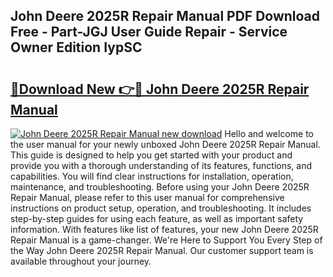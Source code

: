 ## John Deere 2025R Repair Manual PDF Download Free - Part-JGJ User Guide Repair - Service Owner Edition IypSC

# <h2><a href="http://bc9456.oget.top/?id=John+Deere+2025R+Repair+Manual">🔗Download New 👉🔴 John Deere 2025R Repair Manual</a></h2>

[![John Deere 2025R Repair Manual new download](https://i.imgur.com/5g1atiW.png)](http://bc9456.oget.top/?id=John+Deere+2025R+Repair+Manual)
Hello and welcome to the user manual for your newly unboxed John Deere 2025R Repair Manual. This guide is designed to help you get started with your product and provide you with a thorough understanding of its features, functions, and capabilities. You will find clear instructions for installation, operation, maintenance, and troubleshooting. Before using your John Deere 2025R Repair Manual, please refer to this user manual for comprehensive instructions on product setup, operation, and troubleshooting. It includes step-by-step guides for using each feature, as well as important safety information. With features like list of features, your new John Deere 2025R Repair Manual is a game-changer. We're Here to Support You Every Step of the Way John Deere 2025R Repair Manual. Our customer support team is available throughout your journey.
